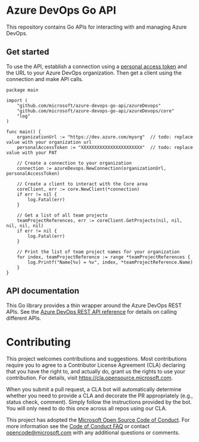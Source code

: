 # Azure DevOps Go API
This repository contains Go APIs for interacting with and managing Azure DevOps.

## Get started
To use the API, establish a connection using a [personal access token](https://docs.microsoft.com/azure/devops/organizations/accounts/use-personal-access-tokens-to-authenticate?view=azure-devops) and the URL to your Azure DevOps organization. Then get a client using the connection and make API calls.

```
package main

import (
    "github.com/microsoft/azure-devops-go-api/azureDevops"
    "github.com/microsoft/azure-devops-go-api/azureDevops/core"
    "log"
)

func main() {
    organizationUrl := "https://dev.azure.com/myorg"  // todo: replace value with your organization url
    personalAccessToken := "XXXXXXXXXXXXXXXXXXXXXXX"  // todo: replace value with your PAT

    // Create a connection to your organization
    connection := azureDevops.NewConnection(organizationUrl, personalAccessToken)

    // Create a client to interact with the Core area
    coreClient, err := core.NewClient(*connection)
    if err != nil {
        log.Fatal(err)
    }
    
    // Get a list of all team projects
    teamProjectReferences, err := coreClient.GetProjects(nil, nil, nil, nil, nil)
    if err != nil {
        log.Fatal(err)
    }
    
    // Print the list of team project names for your organization
    for index, teamProjectReference := range *teamProjectReferences {
        log.Printf("Name[%v] = %v", index, *teamProjectReference.Name)
    }
}
```

## API documentation

This Go library provides a thin wrapper around the Azure DevOps REST APIs. See the [Azure DevOps REST API reference](https://docs.microsoft.com/en-us/rest/api/azure/devops/?view=azure-devops-rest-5.1) for details on calling different APIs.


# Contributing

This project welcomes contributions and suggestions.  Most contributions require you to agree to a
Contributor License Agreement (CLA) declaring that you have the right to, and actually do, grant us
the rights to use your contribution. For details, visit https://cla.opensource.microsoft.com.

When you submit a pull request, a CLA bot will automatically determine whether you need to provide
a CLA and decorate the PR appropriately (e.g., status check, comment). Simply follow the instructions
provided by the bot. You will only need to do this once across all repos using our CLA.

This project has adopted the [Microsoft Open Source Code of Conduct](https://opensource.microsoft.com/codeofconduct/).
For more information see the [Code of Conduct FAQ](https://opensource.microsoft.com/codeofconduct/faq/) or
contact [opencode@microsoft.com](mailto:opencode@microsoft.com) with any additional questions or comments.
